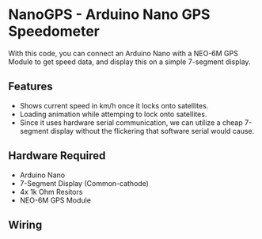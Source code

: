 # NanoGPS - Arduino Nano GPS Speedometer
With this code, you can connect an Arduino Nano with a NEO-6M GPS Module to get speed data, and display this on a simple 7-segment display.

## Features
- Shows current speed in km/h once it locks onto satellites.
- Loading animation while attemping to lock onto satellites.
- Since it uses hardware serial communication, we can utilize a cheap 7-segment display without the flickering that software serial would cause.

## Hardware Required
- Arduino Nano 
- 7-Segment Display (Common-cathode)
- 4x 1k Ohm Resitors
- NEO-6M GPS Module

## Wiring
